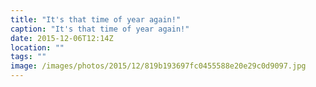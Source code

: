 ```yaml
---
title: "It's that time of year again!"
caption: "It's that time of year again!"
date: 2015-12-06T12:14Z
location: ""
tags: ""
image: /images/photos/2015/12/819b193697fc0455588e20e29c0d9097.jpg
---
```

